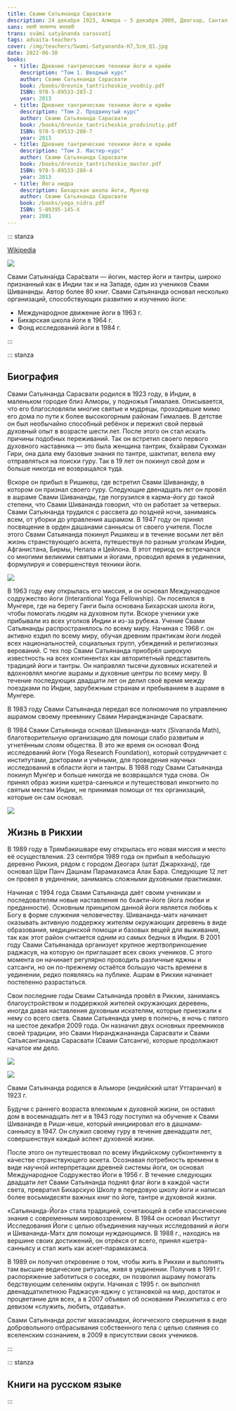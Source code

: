 ```yaml
---
title: Свами Сатьянанда Сарасвати
description: 24 декабря 1923, Алмора — 5 декабря 2009, Деогхар, Сантал-Паргана, Джаркханд, Индия
sans: स्वामी सत्यानन्द सरस्वती
trans: svāmī satyānanda sarasvatī
tags: advaita-teachers
cover: /img/teachers/Swami-Satyananda-H7,5cm_Q1.jpg
date: 2022-06-30
books:
  - title: Древние тантрические техники йоги и крийи
    description: "Том 1. Вводный курс"
    author: Свами Сатьянанда Сарасвати
    book: /books/drevnie_tantricheskie_vvodniy.pdf
    ISBN: 978-5-89533-283-2
    year: 2013
  - title: Древние тантрические техники йоги и крийи
    description: "Том 2. Продвинутый курс"
    author: Свами Сатьянанда Сарасвати
    book: /books/drevnie_tantricheskie_prodvinutiy.pdf
    ISBN: 978-5-89533-288-7
    year: 2013
  - title: Древние тантрические техники йоги и крийи
    description: "Том 3. Мастер-курс"
    author: Свами Сатьянанда Сарасвати
    book: /books/drevnie_tantricheskie_master.pdf
    ISBN: 978-5-89533-289-4
    year: 2013
  - title: Йога нидра
    description: Бихарская школа йоги, Мунгер
    author: Свами Сатьянанда Сарасвати
    book: /books/yoga_nidra.pdf
    ISBN: 5-89395-145-X
    year: 2001
---
```


::: stanza

[Wikipedia](https://ru.wikipedia.org/wiki/%D0%A1%D0%B0%D1%82%D1%8C%D1%8F%D0%BD%D0%B0%D0%BD%D0%B4%D0%B0_%D0%A1%D0%B0%D1%80%D0%B0%D1%81%D0%B2%D0%B0%D1%82%D0%B8)

![](./Jagad_Guru_Swamy_Satyananda_Saraswathy.jpg)

Свами Сатьяна́нда Сара́свати — йогин, мастер йоги и тантры, широко признанный как в Индии так и на Западе, один из учеников Свами Шивананды. Автор более 80 книг. Свами Сатьянанда основал несколько организаций, способствующих развитию и изучению йоги:

- Международное движение йоги в 1963 г.
- Бихарская школа йоги в 1964 г.
- Фонд исследований йоги в 1984 г.

:::

::: stanza

## Биография

Свами Сатьянанда Сарасвати родился в 1923 году, в Индии, в маленьком городке близ Алморы, у подножья Гималаев. Описывается, что его благословляли многие святые и мудрецы, проходившие мимо его дома по пути к более высокогорным районам Гималаев. В детстве он был необычайно способный ребёнок и пережил свой первый духовный опыт в возрасте шести лет. После этого он стал искать причины подобных переживаний. Так он встретил своего первого духовного наставника — это была женщина тантрик, бхайрави Сукхман Гири, она дала ему базовые знания по тантре, шактипат, велела ему отправляться на поиски гуру. Так в 19 лет он покинул свой дом и больше никогда не возвращался туда.

Вскоре он прибыл в Ришикеш, где встретил Свами Шивананду, в котором он признал своего гуру. Следующие двенадцать лет он провёл в ашраме Свами Шивананды, где погрузился в карма-йогу до такой степени, что Свами Шивананда говорил, что он работает за четверых. Свами Сатьянанда трудился с рассвета до поздней ночи, занимаясь всем, от уборки до управления ашрамом. В 1947 году он принял посвящение в орден дашанами санньясы от своего учителя. После этого Свами Сатьянанда покинул Ришикеш и в течение восьми лет вёл жизнь странствующего аскета, путешествуя по разным уголкам Индии, Афганистана, Бирмы, Непала и Цейлона. В этот период он встречался со многими великими святыми и йогами, проводил время в уединении, формулируя и совершенствуя техники йоги.

![](./sarasvati.jpg)

В 1963 году ему открылась его миссия, и он основал Международное содружество йоги (Interantional Yoga Fellowship). Он поселился в Мунгере, где на берегу Ганги была основана Бихарская школа йоги, чтобы помогать людям на духовном пути. Вскоре ученики уже прибывали из всех уголков Индии и из-за рубежа. Учение Свами Сатьянанды распространялось по всему миру. Начиная с 1968 г. он активно ездил по всему миру, обучая древним практикам йоги людей всех национальностей, социальных групп, убеждений и религиозных верований. С тех пор Свами Сатьянанда приобрёл широкую известность на всех континентах как авторитетный представитель традиций йоги и тантры. Он направлял тысячи духовных искателей и вдохновлял многие ашрамы и духовные центры по всему миру. В течение последующих двадцати лет он делил своё время между поездками по Индии, зарубежным странам и пребыванием в ашраме в Мунгере.

В 1983 году Свами Сатьянанда передал все полномочия по управлению ашрамом своему преемнику Свами Ниранджананде Сарасвати.

В 1984 Свами Сатьянанда основал Шивананда-матх (Sivananda Math), благотворительную организацию для помощи слабо развитым и угнетённым слоям общества. В это же время он основал Фонд исследований йоги (Yoga Research Foundation), который сотрудничает с институтами, докторами и учёными, для проведения научных исследований в области йоги и тантры. В 1988 году Свами Сатьянанда покинул Мунгер и больше никогда не возвращался туда снова. Он принял образ жизни кшетра-санньяси и путешествовал инкогнито по святым местам Индии, не принимая помощи от тех организаций, которые он сам основал.

![](./svami_sarasvati.jpg)

## Жизнь в Рикхии

В 1989 году в Трямбакишваре ему открылась его новая миссия и место её осуществления. 23 сентября 1989 года он прибыл в небольшую деревню Рикхия, рядом с городом Деогарх (штат Джаркханд), где основал Шри Панч Дашнам Парамахамса Алак Бара. Следующие 12 лет он провел в уединении, занимаясь сложными духовными практиками.

Начиная с 1994 года Свами Сатьянанда даёт своим ученикам и последователям новые наставления по бхакти-йоге (йога любви и преданности). Основным принципом данной йоги является любовь к Богу в форме служения человечеству. Шивананда-матх начинает оказывать активную поддержку жителям окружающих деревень в виде образования, медицинской помощи и базовых вещей для выживания, так как этот район считается одним из самых бедных в Индии. В 2001 году Свами Сатьянанада организует крупное жертвоприношение раджасуя, на которую он приглашает всех своих учеников. С этого момента он начинает регулярно проводить различные яджны и сатсанги, но он по-прежнему остаётся большую часть времени в уединении, редко появляясь на публике. Ашрам в Рикхии начинает постепенно разрастаться.

Свои последние годы Свами Сатьянанда провёл в Рикхии, занимаясь благоустройством и поддержкой жителей окружающих деревень, иногда давая наставления духовным искателям, которые приезжали к нему со всего света. Свами Сатьянанда умер в полночь, в ночь с пятого на шестое декабря 2009 года. Он назначил двух основных преемников своей традиции, это Свами Ниранджанананда Сарасвати и Свами Сатьясангананда Сарасвати (Свами Сатсанги), которые продолжают начатое им дело.

![](./Swami-Satyananda.jpg)

![](./Swami-Satyananda-Saraswati.jpg)

Свами Сатьянанда родился в Альморе (индийский штат Уттаранчал) в 1923 г.

Будучи с раннего возраста влекомым к духовной жизни, он оставил дом в восемнадцать лет и в 1943 году поступил на обучение к Свами Шивананде в Риши-кеше, который инициировал его в дашнами-санньясу в 1947. Он служил своему гуру в течение двенадцати лет, совершенствуя каждый аспект духовной жизни.

После этого он путешествовал по всему Индийскому субконтиненту в качестве странствующего аскета.
Осознавая потребность времени в виде научной интерпретации древней системы йоги, он основал Международное Содружество Йоги в 1956 г. В течение следующих двадцати лет Свами Сатьянанда поднял флаг йоги в каждой части света, превратил Бихарскую Школу в передовую школу йоги и написал более восьмидесяти важных книг по йоге, тантре и духовной жизни.

«Сатьянанда-Йога» стала традицией, сочетающей в себе классические знания с современным мировоззрением. В 1984 он основал Институт Исследования Йоги с целью объединения научных исследований и йоги и Шивананда-Матх для помощи нуждающимся. В 1988 г., находясь на вершине своих достижений, он отрёкся от всего, принял кшетра-санньясу и стал жить как аскет-парамахамса.

B 1989 он получил откровение о том, чтобы жить в Рикхии и выполнять там высшие ведические ритуалы, живя в уединении. Получив в 1991 г. распоряжение заботиться о соседях, он позволил ашраму помогать бедствующим селениям округи. Начиная с 1995 г. он выполнял двенадцатилетнюю Раджасуя-яджну с установкой на мир, достаток и процветание для всех, а в 2007 объявил об основании Рикхипитха с его девизом «служить, любить, отдавать».

Свами Сатьянанда достиг махасамадхи, йогического свершения в виде добровольного отбрасывания собственного тела с целью слияния со вселенским сознанием, в 2009 в присутствии своих учеников.

:::

::: stanza

## Книги на русском языке

<list-books :books="$frontmatter.books" />

:::
